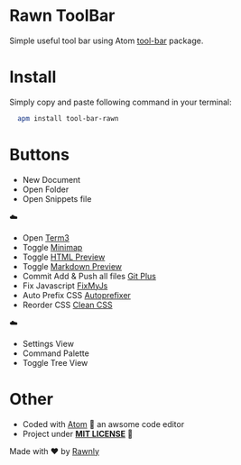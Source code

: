 # Rawn ToolBar

Simple useful tool bar using Atom [tool-bar](https://atom.io/packages/tool-bar) package.

# Install
Simply copy and paste following command in your terminal:

```bash
  apm install tool-bar-rawn
```


# Buttons

- New Document
- Open Folder
- Open Snippets file

:cloud:

- Open [Term3][1]
- Toggle [Minimap][2]
- Toggle [HTML Preview][3]
- Toggle [Markdown Preview][4]
- Commit Add & Push all files [Git Plus][5]
- Fix Javascript [FixMyJs][6]
- Auto Prefix CSS [Autoprefixer][7]
- Reorder CSS [Clean CSS][8]

:cloud:

- Settings View
- Command Palette
- Toggle Tree View

[1]: https://atom.io/packages/atom-term3
[2]: https://atom.io/packages/minimap
[3]:  https://atom.io/packages/atom-html-preview
[4]: https://atom.io/packages/git-plus
[5]: https://atom.io/packages/fixmyjs
[6]: https://atom.io/packages/css-clean
[7]: https://atom.io/packages/autoprefixer
[8]: https://atom.io/packages/css-clean

# Other
* Coded with [Atom](http://www.atom.io) :metal: an awsome code editor
* Project under [**MIT LICENSE**](http://github.com/Rawnly/rawn-tool-bar/License.md) :scroll:

Made with :heart: by [Rawnly](http://github.com/Rawnly/)
